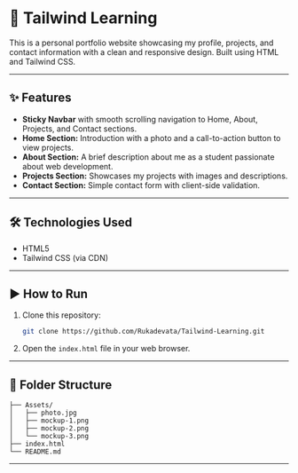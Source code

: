 # 💨 Tailwind Learning

This is a personal portfolio website showcasing my profile, projects, and contact information with a clean and responsive design. Built using HTML and Tailwind CSS.

---

## ✨ Features

- **Sticky Navbar** with smooth scrolling navigation to Home, About, Projects, and Contact sections.
- **Home Section:** Introduction with a photo and a call-to-action button to view projects.
- **About Section:** A brief description about me as a student passionate about web development.
- **Projects Section:** Showcases my projects with images and descriptions.
- **Contact Section:** Simple contact form with client-side validation.

---

## 🛠️ Technologies Used

- HTML5
- Tailwind CSS (via CDN)

---

## ▶️ How to Run

1. Clone this repository:

   ```bash
   git clone https://github.com/Rukadevata/Tailwind-Learning.git

2. Open the `index.html` file in your web browser.

---

## 📁 Folder Structure

    ├── Assets/
    │   ├── photo.jpg
    │   ├── mockup-1.png
    │   ├── mockup-2.png
    │   └── mockup-3.png
    ├── index.html
    └── README.md

---